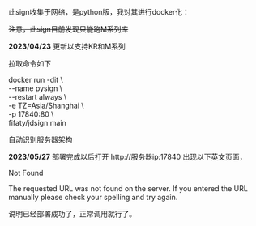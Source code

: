 此sign收集于网络，是python版，我对其进行docker化：

~~注意，此sign目前发现只能跑M系列库~~

**2023/04/23**
更新以支持KR和M系列

拉取命令如下

docker run -dit \\  
--name pysign \\  
--restart always \\  
-e TZ=Asia/Shanghai \\  
-p 17840:80 \\  
fifaty/jdsign:main
  
自动识别服务器架构

**2023/05/27**
部署完成以后打开 http://服务器ip:17840 出现以下英文页面，

Not Found

The requested URL was not found on the server. If you entered the URL manually please check your spelling and try again.

说明已经部署成功了，正常调用就行了。
